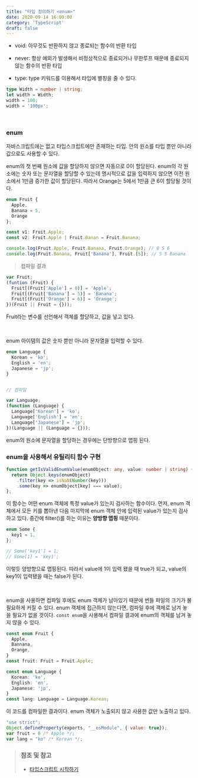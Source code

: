 ```yaml
---
title: "타입 정의하기 <enum>"
date: 2020-09-14 16:00:00
category: 'TypeScript'
draft: false
---
```


- void: 아무것도 반환하지 않고 종료되는 함수의 반환 타입

- never: 항상 예외가 발생해서 비정상적으로 종료되거나 무한루프 때문에 종료되지 않는 함수의 반환 타입

- type: type 키워드를 이용해서 타입에 별칭을 줄 수 있다.

```ts
type Width = number | string;
let width = Width;
width = 100;
width = '100px';
```

<br>

### enum

자바스크립트에는 없고 타입스크립트에만 존재하는 타입. 안의 원소를 타입 뿐만 아니라 값으로도 사용할 수 있다.

enum의 첫 번째 원소에 값을 할당하지 않으면 자동으로 0이 할당된다. enum의 각 원소에는 숫자 또는 문자열을 할당할 수 있는데 명시적으로 값을 입력하지 않으면 이전 원소에서 1만큼 증가한 값이 할당된다. 따라서 Orange는 5에서 1만큼 큰 6이 할당될 것이다.

```ts
enum Fruit {
  Apple,
  Banana = 5,
  Orange
};

const v1: Fruit.Apple;
const v2: Fruit.Apple | Fruit.Banan = Fruit.Banana;

console.log(Fruit.Apple, Fruit.Banana, Fruit.Orange); // 0 5 6
console.log(Fruit.Banana, Fruit['Banana'], Fruit.[5]); // 5 5 Banana
```

> 컴파일 결과

```js
var Fruit;
(funtion (Fruit) {
  Fruit[(Fruit['Apple'] = 0)] = 'Apple';
  Fruit[(Fruit['Banana'] = 5)] = 'Banana';
  Fruit[(Fruit['Orange'] = 6)] = 'Orange';
})(Fruit || Fruit = {}));
```

Fruit라는 변수를 선언해서 객체를 할당하고, 값을 넣고 있다.

<br>

enum 아이템의 값은 숫자 뿐만 아니라 문자열을 입력할 수 있다.	

```ts
enum Language {
  Korean = 'ko';
  English = 'en';
  Japanese = 'jp';
}


// 컴파일

var Language;
(function (Language) {
  Language['Korean'] = 'ko';
  Language['English'] = 'en';
  Language['Japanese'] = 'jp';
})(Language || (Language = {}));
```

enum의 원소에 문자열을 할당하는 경우에는 단방향으로 맵핑 된다.

### enum을 사용해서 유틸리티 함수 구현

```ts
function getIsValidEnumValue(enumObject: any, value: number | string) {
  return Object.keys(enumObject)
    .filter(key => isNaN(Number(key)))
    .some(key => enumObject[key] === value);
};
```

이 함수는 어떤 enum 객체에 특정 value가 있는지 검사하는 함수이다. 먼저, enum 객체에서 모든 키를 뽑아낸 다음 마지막에 enum 객체 안에 입력된 value가 있는지 검사하고 있다. 중간에 filter()를 하는 이유는 **양방향 맵핑** 때문이다.

```ts
enum Some {
  key1 = 1,
};

// Some['key1'] = 1;
// Some[1] = 'key1';
```

이렇듯 양방향으로 맵핑된다. 따라서 value에 1이 입력 됐을 때 true가 되고, value의 key1이 입력됐을 때는 false가 된다.

<br>

enum을 사용하면 컴파일 후에도 enum 객체가 남아있기 때문에 번들 파일의 크기가 불필요하게 커질 수 있다. enum 객체에 접근하지 않는다면, 컴파일 후에 객체로 남겨 놓을 필요가 없을 것이다. `const enum`을 사용해서 컴파일 결과에 enum의 객체를 남겨 놓지 않을 수 있다.

```ts
const enum Fruit {
  Apple,
  Bannana,
  Orange,
}
const fruit: Fruit = Fruit.Apple;

const enum Language {
  Korean: 'ko',
  English: 'en',
  Japanese: 'jp',
}
const lang: Language = Language.Korean;
```

이 코드를 컴파일한 결과이다. enum 객체가 노출되지 않고 사용한 값만 노출하고 있다.

```js
"use strict";
Object.defineProperty(exports, "__esModule", { value: true});
var fruit = 0 /* Apple */;
var lang = "ko" /* Korean */;
```



> ### 참조 및 참고
>
> - [타입스크립트 시작하기](https://www.inflearn.com/course/%ED%83%80%EC%9E%85%EC%8A%A4%ED%81%AC%EB%A6%BD%ED%8A%B8-%EC%8B%9C%EC%9E%91%ED%95%98%EA%B8%B0/dashboard)

